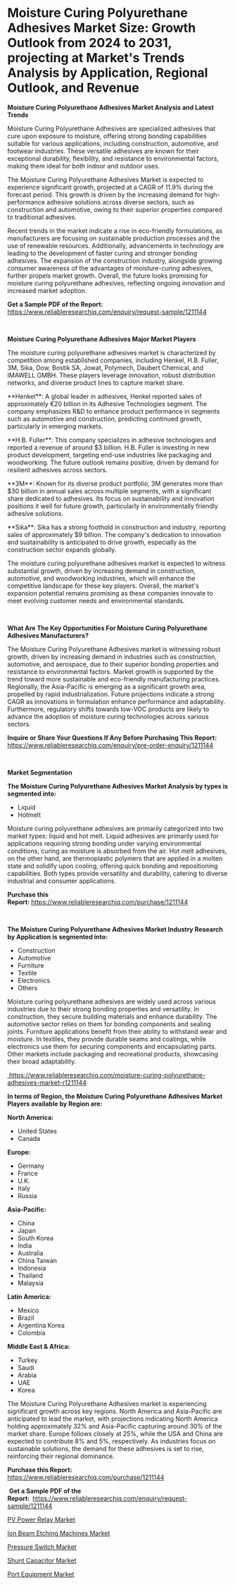 <p><h1>Moisture Curing Polyurethane Adhesives Market Size: Growth Outlook from 2024 to 2031, projecting at Market's Trends Analysis by Application, Regional Outlook, and Revenue</h1></p><p><strong>Moisture Curing Polyurethane Adhesives Market Analysis and Latest Trends</strong></p>
<p><p>Moisture Curing Polyurethane Adhesives are specialized adhesives that cure upon exposure to moisture, offering strong bonding capabilities suitable for various applications, including construction, automotive, and footwear industries. These versatile adhesives are known for their exceptional durability, flexibility, and resistance to environmental factors, making them ideal for both indoor and outdoor uses. </p><p>The Moisture Curing Polyurethane Adhesives Market is expected to experience significant growth, projected at a CAGR of 11.9% during the forecast period. This growth is driven by the increasing demand for high-performance adhesive solutions across diverse sectors, such as construction and automotive, owing to their superior properties compared to traditional adhesives. </p><p>Recent trends in the market indicate a rise in eco-friendly formulations, as manufacturers are focusing on sustainable production processes and the use of renewable resources. Additionally, advancements in technology are leading to the development of faster curing and stronger bonding adhesives. The expansion of the construction industry, alongside growing consumer awareness of the advantages of moisture-curing adhesives, further propels market growth. Overall, the future looks promising for moisture curing polyurethane adhesives, reflecting ongoing innovation and increased market adoption.</p></p>
<p><strong>Get a Sample PDF of the Report:&nbsp;</strong> <a href="https://www.reliableresearchiq.com/enquiry/request-sample/1211144?utm_campaign=1138&utm_medium=2&utm_source=Github&utm_content=ia&utm_term=05102024&utm_id=moisture-curing-polyurethane-adhesives">https://www.reliableresearchiq.com/enquiry/request-sample/1211144</a></p>
<p>&nbsp;</p>
<p><strong>Moisture Curing Polyurethane Adhesives Major Market Players</strong></p>
<p><p>The moisture curing polyurethane adhesives market is characterized by competition among established companies, including Henkel, H.B. Fuller, 3M, Sika, Dow, Bostik SA, Jowat, Polymech, Daubert Chemical, and IMAWELL GMBH. These players leverage innovation, robust distribution networks, and diverse product lines to capture market share.</p><p>**Henkel**: A global leader in adhesives, Henkel reported sales of approximately €20 billion in its Adhesive Technologies segment. The company emphasizes R&D to enhance product performance in segments such as automotive and construction, predicting continued growth, particularly in emerging markets.</p><p>**H.B. Fuller**: This company specializes in adhesive technologies and reported a revenue of around $3 billion. H.B. Fuller is investing in new product development, targeting end-use industries like packaging and woodworking. The future outlook remains positive, driven by demand for resilient adhesives across sectors.</p><p>**3M**: Known for its diverse product portfolio, 3M generates more than $30 billion in annual sales across multiple segments, with a significant share dedicated to adhesives. Its focus on sustainability and innovation positions it well for future growth, particularly in environmentally friendly adhesive solutions.</p><p>**Sika**: Sika has a strong foothold in construction and industry, reporting sales of approximately $9 billion. The company's dedication to innovation and sustainability is anticipated to drive growth, especially as the construction sector expands globally.</p><p>The moisture curing polyurethane adhesives market is expected to witness substantial growth, driven by increasing demand in construction, automotive, and woodworking industries, which will enhance the competitive landscape for these key players. Overall, the market's expansion potential remains promising as these companies innovate to meet evolving customer needs and environmental standards.</p></p>
<p>&nbsp;</p>
<p><strong>What Are The Key Opportunities For Moisture Curing Polyurethane Adhesives Manufacturers?</strong></p>
<p><p>The Moisture Curing Polyurethane Adhesives market is witnessing robust growth, driven by increasing demand in industries such as construction, automotive, and aerospace, due to their superior bonding properties and resistance to environmental factors. Market growth is supported by the trend toward more sustainable and eco-friendly manufacturing practices. Regionally, the Asia-Pacific is emerging as a significant growth area, propelled by rapid industrialization. Future projections indicate a strong CAGR as innovations in formulation enhance performance and adaptability. Furthermore, regulatory shifts towards low-VOC products are likely to advance the adoption of moisture curing technologies across various sectors.</p></p>
<p><strong>Inquire or Share Your Questions If Any Before Purchasing This Report:</strong> <a href="https://www.reliableresearchiq.com/enquiry/pre-order-enquiry/1211144?utm_campaign=1138&utm_medium=2&utm_source=Github&utm_content=ia&utm_term=05102024&utm_id=moisture-curing-polyurethane-adhesives">https://www.reliableresearchiq.com/enquiry/pre-order-enquiry/1211144</a></p>
<p>&nbsp;</p>
<p><strong>Market Segmentation</strong></p>
<p><strong>The Moisture Curing Polyurethane Adhesives Market Analysis by types is segmented into:</strong></p>
<p><ul><li>Liquid</li><li>Hotmelt</li></ul></p>
<p><p>Moisture curing polyurethane adhesives are primarily categorized into two market types: liquid and hot melt. Liquid adhesives are primarily used for applications requiring strong bonding under varying environmental conditions, curing as moisture is absorbed from the air. Hot melt adhesives, on the other hand, are thermoplastic polymers that are applied in a molten state and solidify upon cooling, offering quick bonding and repositioning capabilities. Both types provide versatility and durability, catering to diverse industrial and consumer applications.</p></p>
<p><strong>Purchase this Report:&nbsp;</strong><a href="https://www.reliableresearchiq.com/purchase/1211144?utm_campaign=1138&utm_medium=2&utm_source=Github&utm_content=ia&utm_term=05102024&utm_id=moisture-curing-polyurethane-adhesives">https://www.reliableresearchiq.com/purchase/1211144</a></p>
<p>&nbsp;</p>
<p><strong>The Moisture Curing Polyurethane Adhesives Market Industry Research by Application is segmented into:</strong></p>
<p><ul><li>Construction</li><li>Automotive</li><li>Furniture</li><li>Textile</li><li>Electronics</li><li>Others</li></ul></p>
<p><p>Moisture curing polyurethane adhesives are widely used across various industries due to their strong bonding properties and versatility. In construction, they secure building materials and enhance durability. The automotive sector relies on them for bonding components and sealing joints. Furniture applications benefit from their ability to withstand wear and moisture. In textiles, they provide durable seams and coatings, while electronics use them for securing components and encapsulating parts. Other markets include packaging and recreational products, showcasing their broad adaptability.</p></p>
<p><a href="https://www.reliableresearchiq.com/moisture-curing-polyurethane-adhesives-market-r1211144?utm_campaign=1138&utm_medium=2&utm_source=Github&utm_content=ia&utm_term=05102024&utm_id=moisture-curing-polyurethane-adhesives">&nbsp;https://www.reliableresearchiq.com/moisture-curing-polyurethane-adhesives-market-r1211144</a></p>
<p><strong>In terms of Region, the Moisture Curing Polyurethane Adhesives Market Players available by Region are:</strong></p>
<p>
    <p> <strong> North America: </strong>
        <ul>
            <li>United States</li>
            <li>Canada</li>
        </ul>
        </p> 
    <p> <strong> Europe: </strong>
        <ul>
            <li>Germany</li>
            <li>France</li>
            <li>U.K.</li>
            <li>Italy</li>
            <li>Russia</li>
        </ul>
        </p> 
    <p> <strong> Asia-Pacific: </strong>
        <ul>
            <li>China</li>
            <li>Japan</li>
            <li>South Korea</li>
            <li>India</li>
            <li>Australia</li>
            <li>China Taiwan</li>
            <li>Indonesia</li>
            <li>Thailand</li>
            <li>Malaysia</li>
        </ul>
        </p> 
    <p> <strong> Latin America: </strong>
        <ul>
            <li>Mexico</li>
            <li>Brazil</li>
            <li>Argentina Korea</li>
            <li>Colombia</li>
        </ul>
        </p> 
    <p> <strong> Middle East & Africa: </strong>
        <ul>
            <li>Turkey</li>
            <li>Saudi</li>
            <li>Arabia</li>
            <li>UAE</li>
            <li>Korea</li>
        </ul>
    </p>
    </p>
<p><p>The Moisture Curing Polyurethane Adhesives market is experiencing significant growth across key regions. North America and Asia-Pacific are anticipated to lead the market, with projections indicating North America holding approximately 32% and Asia-Pacific capturing around 30% of the market share. Europe follows closely at 25%, while the USA and China are expected to contribute 8% and 5%, respectively. As industries focus on sustainable solutions, the demand for these adhesives is set to rise, reinforcing their regional dominance.</p></p>
<p><strong>Purchase this Report: </strong><a href="https://www.reliableresearchiq.com/purchase/1211144?utm_campaign=1138&utm_medium=2&utm_source=Github&utm_content=ia&utm_term=05102024&utm_id=moisture-curing-polyurethane-adhesives">https://www.reliableresearchiq.com/purchase/1211144</a></p>
<p>&nbsp;<strong>Get a Sample PDF of the Report:&nbsp;&nbsp;</strong><a href="https://www.reliableresearchiq.com/enquiry/request-sample/1211144?utm_campaign=1138&utm_medium=2&utm_source=Github&utm_content=ia&utm_term=05102024&utm_id=moisture-curing-polyurethane-adhesives">https://www.reliableresearchiq.com/enquiry/request-sample/1211144</a></p>
<p><strong></strong></p>
<p><p><a href="https://issuu.com/reportprime-2/docs/pv-power-relay-market-size-2030.ppt_3d1a2416f03720?utm_campaign=1138&utm_medium=2&utm_source=Github&utm_content=ia&utm_term=05102024&utm_id=moisture-curing-polyurethane-adhesives">PV Power Relay Market</a></p><p><a href="https://issuu.com/reportprime-2/docs/ion-beam-etching-machines-market-si_d574cbbe62bd70?utm_campaign=1138&utm_medium=2&utm_source=Github&utm_content=ia&utm_term=05102024&utm_id=moisture-curing-polyurethane-adhesives">Ion Beam Etching Machines Market</a></p><p><a href="https://www.linkedin.com/pulse/pressure-switch-sector-surge-42-growth-roadmap-2031-arenaex-5pmge?utm_campaign=1138&utm_medium=2&utm_source=Github&utm_content=ia&utm_term=05102024&utm_id=moisture-curing-polyurethane-adhesives">Pressure Switch Market</a></p><p><a href="https://www.linkedin.com/pulse/emerging-opportunities-challenges-global-shunt-capacitor-market-ucwte?utm_campaign=1138&utm_medium=2&utm_source=Github&utm_content=ia&utm_term=05102024&utm_id=moisture-curing-polyurethane-adhesives">Shunt Capacitor Market</a></p><p><a href="https://www.linkedin.com/pulse/port-equipment-ecosystem-mapping-innovation-value-chains-iykpe?utm_campaign=1138&utm_medium=2&utm_source=Github&utm_content=ia&utm_term=05102024&utm_id=moisture-curing-polyurethane-adhesives">Port Equipment Market</a></p></p>